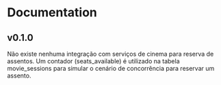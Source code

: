 # Documentation

## v0.1.0

Não existe nenhuma integração com serviços de cinema para reserva de assentos. Um contador (seats_available) é utilizado
na tabela movie_sessions para simular o cenário de concorrência para reservar um assento.
